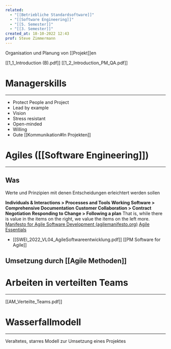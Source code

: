 ```yaml
---
related:
  - "[[Betriebliche Standardsoftware]]"
  - "[[Software Engineering]]"
  - "[[5. Semester]]"
  - "[[3. Semester]]"
created_at: 18-10-2022 12:43
prof: Steve Zimmermann
---
```

Organisation und Planung von [[Projekt]]en

[[1_1_Introduction (B).pdf]]
[[1_2_Introduction_PM_QA.pdf]]
# Managerskills
---
- Protect People and Project
- Lead by example
- Vision
- Stress resistant
- Open-minded
- Willing
- Gute [[Kommunikation#In Projekten]]

# Agiles ([[Software Engineering]])
---
## Was
Werte und Prinzipien mit denen Entscheidungen erleichtert werden sollen

**Individuals & Interactions > Processes and Tools**
**Working Software > Comprehensive Documentation**
**Customer Collaboration > Contract Negotiation**
**Responding to Change > Following a plan**
That is, while there is value in the items on the right, we value the items on the left more.
[Manifesto for Agile Software Development (agilemanifesto.org)](https://agilemanifesto.org/)
[Agile Essentials](https://www.agilealliance.org/agile-essentials/)

- [[SWEI_2022_VL04_AgileSoftwareentwicklung.pdf]]
[[PM Software for Agile]] 

## Umsetzung durch [[Agile Methoden]]

# Arbeiten in verteilten Teams
---
[[AM_Verteilte_Teams.pdf]]

# Wasserfallmodell
---
Veraltetes, starres Modell zur Umsetzung eines Projektes